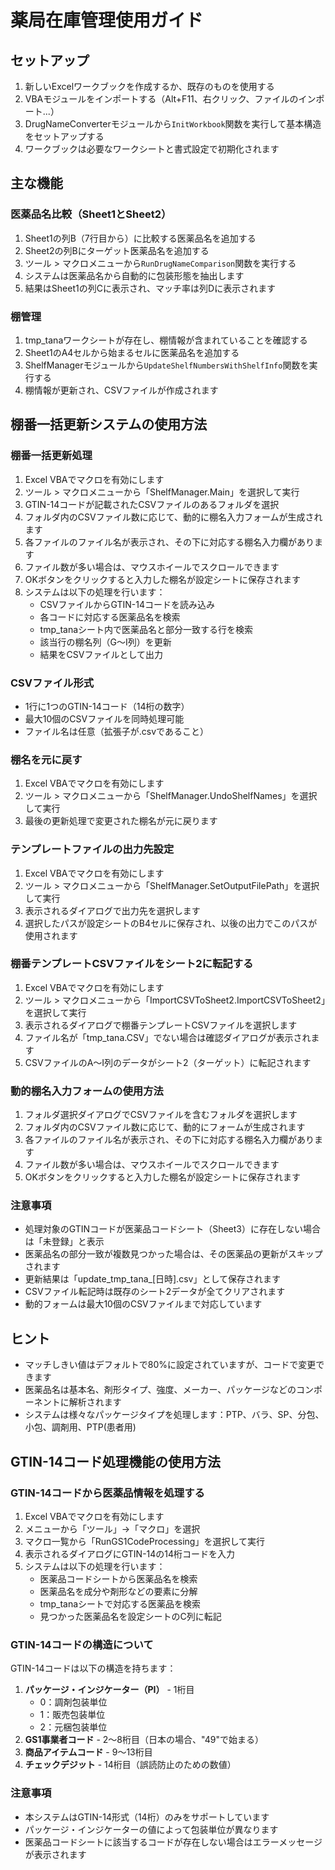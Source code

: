 # 薬局在庫管理使用ガイド

## セットアップ

1. 新しいExcelワークブックを作成するか、既存のものを使用する
2. VBAモジュールをインポートする（Alt+F11、右クリック、ファイルのインポート...）
3. DrugNameConverterモジュールから`InitWorkbook`関数を実行して基本構造をセットアップする
4. ワークブックは必要なワークシートと書式設定で初期化されます

## 主な機能

### 医薬品名比較（Sheet1とSheet2）

1. Sheet1の列B（7行目から）に比較する医薬品名を追加する
2. Sheet2の列Bにターゲット医薬品名を追加する
3. ツール > マクロメニューから`RunDrugNameComparison`関数を実行する
4. システムは医薬品名から自動的に包装形態を抽出します
5. 結果はSheet1の列Cに表示され、マッチ率は列Dに表示されます

### 棚管理

1. tmp_tanaワークシートが存在し、棚情報が含まれていることを確認する
2. Sheet1のA4セルから始まるセルに医薬品名を追加する
3. ShelfManagerモジュールから`UpdateShelfNumbersWithShelfInfo`関数を実行する
4. 棚情報が更新され、CSVファイルが作成されます

## 棚番一括更新システムの使用方法

### 棚番一括更新処理
1. Excel VBAでマクロを有効にします
2. ツール > マクロメニューから「ShelfManager.Main」を選択して実行
3. GTIN-14コードが記載されたCSVファイルのあるフォルダを選択
4. フォルダ内のCSVファイル数に応じて、動的に棚名入力フォームが生成されます
5. 各ファイルのファイル名が表示され、その下に対応する棚名入力欄があります
6. ファイル数が多い場合は、マウスホイールでスクロールできます
7. OKボタンをクリックすると入力した棚名が設定シートに保存されます
8. システムは以下の処理を行います：
   - CSVファイルからGTIN-14コードを読み込み
   - 各コードに対応する医薬品名を検索
   - tmp_tanaシート内で医薬品名と部分一致する行を検索
   - 該当行の棚名列（G〜I列）を更新
   - 結果をCSVファイルとして出力

### CSVファイル形式
- 1行に1つのGTIN-14コード（14桁の数字）
- 最大10個のCSVファイルを同時処理可能
- ファイル名は任意（拡張子が.csvであること）

### 棚名を元に戻す
1. Excel VBAでマクロを有効にします
2. ツール > マクロメニューから「ShelfManager.UndoShelfNames」を選択して実行
3. 最後の更新処理で変更された棚名が元に戻ります

### テンプレートファイルの出力先設定
1. Excel VBAでマクロを有効にします
2. ツール > マクロメニューから「ShelfManager.SetOutputFilePath」を選択して実行
3. 表示されるダイアログで出力先を選択します
4. 選択したパスが設定シートのB4セルに保存され、以後の出力でこのパスが使用されます

### 棚番テンプレートCSVファイルをシート2に転記する
1. Excel VBAでマクロを有効にします
2. ツール > マクロメニューから「ImportCSVToSheet2.ImportCSVToSheet2」を選択して実行
3. 表示されるダイアログで棚番テンプレートCSVファイルを選択します
4. ファイル名が「tmp_tana.CSV」でない場合は確認ダイアログが表示されます
5. CSVファイルのA〜I列のデータがシート2（ターゲット）に転記されます

### 動的棚名入力フォームの使用方法
1. フォルダ選択ダイアログでCSVファイルを含むフォルダを選択します
2. フォルダ内のCSVファイル数に応じて、動的にフォームが生成されます
3. 各ファイルのファイル名が表示され、その下に対応する棚名入力欄があります
4. ファイル数が多い場合は、マウスホイールでスクロールできます
5. OKボタンをクリックすると入力した棚名が設定シートに保存されます

### 注意事項
- 処理対象のGTINコードが医薬品コードシート（Sheet3）に存在しない場合は「未登録」と表示
- 医薬品名の部分一致が複数見つかった場合は、その医薬品の更新がスキップされます
- 更新結果は「update_tmp_tana_[日時].csv」として保存されます
- CSVファイル転記時は既存のシート2データが全てクリアされます
- 動的フォームは最大10個のCSVファイルまで対応しています

## ヒント

- マッチしきい値はデフォルトで80%に設定されていますが、コードで変更できます
- 医薬品名は基本名、剤形タイプ、強度、メーカー、パッケージなどのコンポーネントに解析されます
- システムは様々なパッケージタイプを処理します：PTP、バラ、SP、分包、小包、調剤用、PTP(患者用)

## GTIN-14コード処理機能の使用方法

### GTIN-14コードから医薬品情報を処理する
1. Excel VBAでマクロを有効にします
2. メニューから「ツール」→「マクロ」を選択
3. マクロ一覧から「RunGS1CodeProcessing」を選択して実行
4. 表示されるダイアログにGTIN-14の14桁コードを入力
5. システムは以下の処理を行います：
   - 医薬品コードシートから医薬品名を検索
   - 医薬品名を成分や剤形などの要素に分解
   - tmp_tanaシートで対応する医薬品を検索
   - 見つかった医薬品名を設定シートのC列に転記

### GTIN-14コードの構造について
GTIN-14コードは以下の構造を持ちます：
1. **パッケージ・インジケーター（PI）** - 1桁目
   - 0：調剤包装単位
   - 1：販売包装単位
   - 2：元梱包装単位
2. **GS1事業者コード** - 2～8桁目（日本の場合、"49"で始まる）
3. **商品アイテムコード** - 9～13桁目
4. **チェックデジット** - 14桁目（誤読防止のための数値）

### 注意事項
- 本システムはGTIN-14形式（14桁）のみをサポートしています
- パッケージ・インジケーターの値によって包装単位が異なります
- 医薬品コードシートに該当するコードが存在しない場合はエラーメッセージが表示されます
